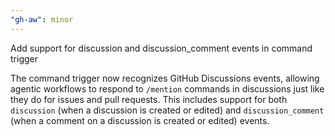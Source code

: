 ```yaml
---
"gh-aw": minor
---
```


Add support for discussion and discussion_comment events in command trigger

The command trigger now recognizes GitHub Discussions events, allowing agentic workflows to respond to `/mention` commands in discussions just like they do for issues and pull requests. This includes support for both `discussion` (when a discussion is created or edited) and `discussion_comment` (when a comment on a discussion is created or edited) events.
